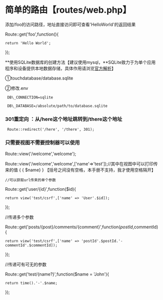 # 简单的路由【routes/web.php】

添加/foo的访问路径，地址直接访问即可查看'HelloWorld'的返回结果

Route::get\('foo',function\(\){

```
return 'Hello World';
```

}\);

**使用SQLite数据库的创建方法【建议使用mysql，**SQLite致力于为单个应用程序和设备提供本地数据存储，具体作用请浏览[官方解析](https://www.sqlite.org/whentouse.html)】

①touchdatabase/database.sqlite

②修改.env

```
 DB\_CONNECTION=sqlite

 DB\_DATABASE=/absolute/path/to/database.sqlite
```

### 

### 301重定向 ：**从/here这个地址跳转到/there这个地址**

```
 Route::redirect('/here', '/there', 301);
```

### 

### **只需要视图不需要控制器可以使用**

Route::view\('/welcome','welcome'\);

Route::view\('/welcome','welcome',\['name'=&gt;'test'\]\);//其中在视图中可以打印传来的值  { { $name} } 【括号之间没有空格，本手册不支持，我才使用空格隔开】

```
//可以获取url传来的单个参数
```

Route::get\('user/{id}',function\($id\){

```
return view('test/csrf',['name' => 'User'.$id]);
```

}\);

//传递多个参数

Route::get\('posts/{post}/comments/{comment}',function\($postId,$commentId\){

```
return view('test/csrf',['name' => 'postId'.$postId.'-commentId'.$commentId]);
```

}\);

//传递可有可无的参数

Route::get\('test/{name?}',function\($name = 'John'\){

```
return time().'-'.$name;
```

}\);

